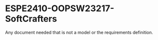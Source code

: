 # ESPE2410-OOPSW23217-SoftCrafters
Any document needed that is not a model or the requirements definition.
